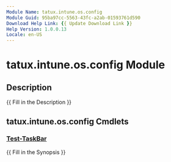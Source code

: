 ```yaml
---
Module Name: tatux.intune.os.config
Module Guid: 95ba97cc-5563-43fc-a2ab-01593761d590
Download Help Link: {{ Update Download Link }}
Help Version: 1.0.0.13
Locale: en-US
---
```


# tatux.intune.os.config Module
## Description
{{ Fill in the Description }}

## tatux.intune.os.config Cmdlets
### [Test-TaskBar](Test-TaskBar.md)
{{ Fill in the Synopsis }}


